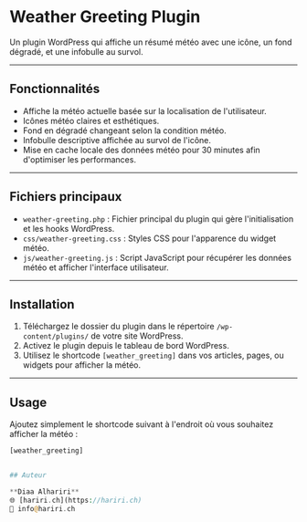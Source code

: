 # Weather Greeting Plugin

Un plugin WordPress qui affiche un résumé météo avec une icône, un fond dégradé, et une infobulle au survol.

---

## Fonctionnalités

- Affiche la météo actuelle basée sur la localisation de l'utilisateur.
- Icônes météo claires et esthétiques.
- Fond en dégradé changeant selon la condition météo.
- Infobulle descriptive affichée au survol de l'icône.
- Mise en cache locale des données météo pour 30 minutes afin d'optimiser les performances.

---

## Fichiers principaux

- `weather-greeting.php` : Fichier principal du plugin qui gère l'initialisation et les hooks WordPress.
- `css/weather-greeting.css` : Styles CSS pour l'apparence du widget météo.
- `js/weather-greeting.js` : Script JavaScript pour récupérer les données météo et afficher l'interface utilisateur.

---

## Installation

1. Téléchargez le dossier du plugin dans le répertoire `/wp-content/plugins/` de votre site WordPress.
2. Activez le plugin depuis le tableau de bord WordPress.
3. Utilisez le shortcode `[weather_greeting]` dans vos articles, pages, ou widgets pour afficher la météo.

---

## Usage

Ajoutez simplement le shortcode suivant à l'endroit où vous souhaitez afficher la météo :

```php
[weather_greeting]


## Auteur

**Diaa Alhariri**  
🌐 [hariri.ch](https://hariri.ch)  
📧 info@hariri.ch
